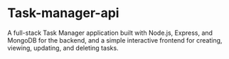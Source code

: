 # Task-manager-api
A full-stack Task Manager application built with Node.js, Express, and MongoDB for the backend, and a simple interactive frontend for creating, viewing, updating, and deleting tasks.

